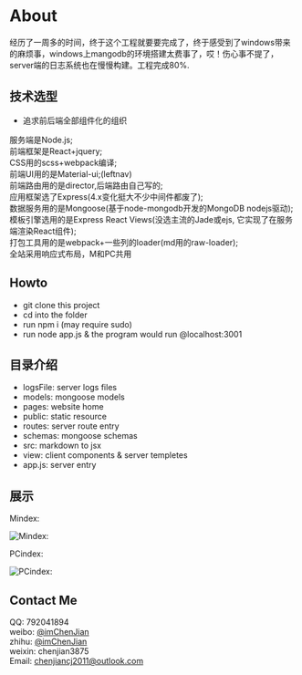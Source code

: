 # About

经历了一周多的时间，终于这个工程就要要完成了，终于感受到了windows带来的麻烦事，windows上mangodb的环境搭建太费事了，哎！伤心事不提了，server端的日志系统也在慢慢构建。工程完成80%.

## 技术选型

* 追求前后端全部组件化的组织

服务端是Node.js;<br />
前端框架是React+jquery;<br />
CSS用的scss+webpack编译;<br />
前端UI用的是Material-ui;(leftnav)<br />
前端路由用的是director,后端路由自己写的;<br />
应用框架选了Express(4.x变化挺大不少中间件都废了);<br />
数据服务用的是Mongoose(基于node-mongodb开发的MongoDB nodejs驱动);<br />
模板引擎选用的是Express React Views(没选主流的Jade或ejs, 它实现了在服务端渲染React组件);<br />
打包工具用的是webpack+一些列的loader(md用的raw-loader);<br />
全站采用响应式布局，M和PC共用

## Howto

* git clone this project
* cd into the folder
* run npm i (may require sudo)
* run node app.js & the program would run @localhost:3001

## 目录介绍

* logsFile: server logs files
* models: mongoose models
* pages: website home
* public: static resource
* routes: server route entry
* schemas: mongoose schemas
* src: markdown to jsx
* view: client components & server templetes
* app.js: server entry

## 展示

Mindex:

![Mindex:](https://github.com/coderwin/pblog/tree/master/public/img/mindex.png)

PCindex:

![PCindex:](https://github.com/coderwin/pblog/tree/master/public/img/pcindex.png)


## Contact Me
QQ: 792041894<br/>
weibo: [@imChenJian](http://weibo.com/2973985050)<br/>
zhihu: [@imChenJian](https://www.zhihu.com/people/imchenjian)<br/>
weixin: chenjian3875<br/>
Email: chenjiancj2011@outlook.com<br/>



